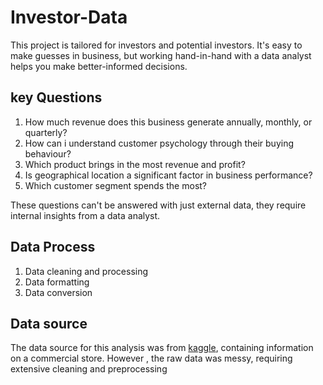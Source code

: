 # Investor-Data
This project is tailored for investors and potential investors. It's easy to make guesses in business, but working hand-in-hand with a data analyst helps you make better-informed decisions.

## key Questions
1. How much revenue does this business generate annually, monthly, or quarterly?
2. How can i understand customer psychology through their buying behaviour?
3. Which product brings in the most revenue and profit?
4. Is geographical location a significant factor in business performance?
5. Which customer segment spends the most?


These  questions can't be answered with just external data, they require internal insights from a data analyst.

## Data Process
1. Data cleaning and processing
2. Data formatting
3. Data conversion

## Data source 
The data source for this analysis was from [kaggle](https://www.kaggle.com/datasets), containing information on a commercial store. However , the raw data was messy, requiring extensive cleaning and preprocessing

